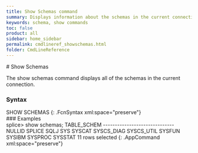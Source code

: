 ```yaml
---
title: Show Schemas command
summary: Displays information about the schemas in the current connection.
keywords: schema, show commands
toc: false
product: all
sidebar: home_sidebar
permalink: cmdlineref_showschemas.html
folder: CmdLineReference
---
```

<section>
<div class="TopicContent" data-swiftype-index="true" markdown="1">
# Show Schemas

The <span class="AppCommand">show schemas</span> command displays all of
the schemas in the current connection.

### Syntax

<div class="fcnWrapperWide" markdown="1">
    SHOW SCHEMAS 
{: .FcnSyntax xml:space="preserve"}

</div>
### Examples

<div class="preWrapperWide" markdown="1">
    splice> show schemas;
    TABLE_SCHEM
    ------------------------------
    NULLID
    SPLICE
    SQLJ
    SYS
    SYSCAT
    SYSCS_DIAG
    SYSCS_UTIL
    SYSFUN
    SYSIBM
    SYSPROC
    SYSSTAT
    11 rows selected
{: .AppCommand xml:space="preserve"}

</div>
</div>
</section>


